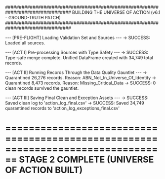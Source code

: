 ################################################################################
  BUILDING THE UNIVERSE OF ACTION (v6.1 - GROUND-TRUTH PATCH)
################################################################################

--- [PRE-FLIGHT] Loading Validation Set and Sources ---
-> SUCCESS: Loaded all sources.

--- [ACT I] Pre-processing Sources with Type Safety ---
-> SUCCESS: Type-safe merge complete. Unified DataFrame created with 34,749 total records.

--- [ACT II] Running Records Through the Data Quality Gauntlet ---
  -> Quarantined 26,276 records. Reason: ABN_Not_In_Universe_Of_Identity
  -> Quarantined 8,473 records. Reason: Missing_Critical_Data
-> SUCCESS: 0 clean records survived the gauntlet.

--- [ACT III] Saving Final Clean and Exception Assets ---
-> SUCCESS: Saved clean log to 'action_log_final.csv'
-> SUCCESS: Saved 34,749 quarantined records to 'action_log_exceptions_final.csv'

================================================================================
  STAGE 2 COMPLETE (UNIVERSE OF ACTION BUILT)
================================================================================
